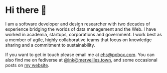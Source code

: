 # Hi there 👋

I am a software developer and design researcher with two decades of experience bridging
the worlds of data management and the Web. I have worked in academia, startups,
corporations and government. I work best as a member of agile, highly
collaborative teams that focus on knowledge sharing and a commitment to
sustainability.

If you want to get in touch please email me at [ehs@pobox.com]. You can also find me on fediverse at [\@ink@merveilles.town], and some occasional posts on [my website].

[\@ink@merveilles.town]: https://meeveilles.town/eink
[ehs@pobox.com]: mailto:ehs@pobox.com
[my website]: https://inkdroid.org
